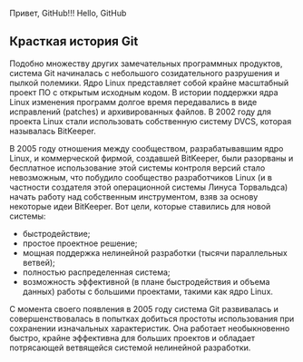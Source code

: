 Привет, GitHub!!!
Hello, GitHub

## Красткая история Git 
Подобно множеству других замечательных программных продуктов, система Git начиналась с небольшого созидательного разрушения и пылкой полемики. Ядро Linux представляет собой крайне масштабный проект ПО с открытым исходным кодом. В истории поддержки ядра Linux изменения программ долгое время передавались в виде исправлений (patches) и архивированных файлов. В 2002 году 
для проекта Linux стали использовать собственную систему DVCS, которая называлась BitKeeper.

В 2005 году отношения между сообществом, разрабатывавшим ядро Linux, и коммерческой фирмой, создавшей BitKeeper, были разорваны и бесплатное использование этой системы контроля версий стало невозможным, что побудило сообщество 
разработчиков Linux (и в частности создателя этой операционной системы Линуса Торвальдса) начать работу над собственным инструментом, взяв за основу некоторые идеи BitKeeper. Вот цели, которые ставились для новой системы:
* быстродействие;
* простое проектное решение;
* мощная поддержка нелинейной разработки (тысячи параллельных ветвей);
* полностью распределенная система;
* возможность эффективной (в плане быстродействия и объема данных) работы с большими проектами, такими как ядро Linux. 

С момента своего появления в 2005 году система Git развивалась и совершенствовалась в попытках добиться простоты использования при сохранении изначальных характеристик. Она работает необыкновенно быстро, крайне эффективна для больших проектов и обладает потрясающей ветвящейся системой нелинейной разработки.
